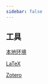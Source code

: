 ```yaml
---
sidebar: false
---
```


## 工具

[本地环境](./local/index.md)

[LaTeX](./latex/index.md)

[Zotero](./zotero/index.md)
